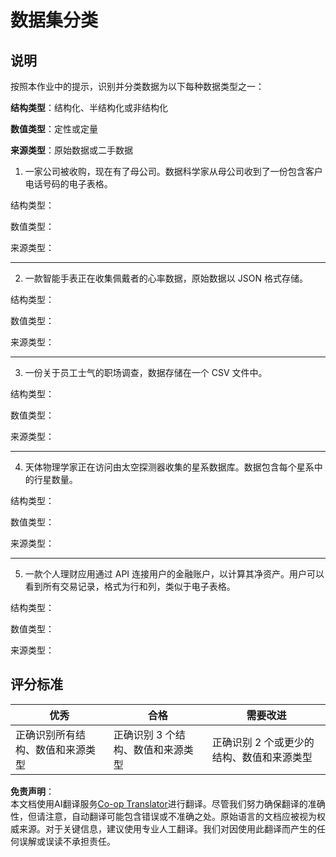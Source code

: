 <!--
CO_OP_TRANSLATOR_METADATA:
{
  "original_hash": "2e5cacb967c1e9dfd07809bfc441a0b4",
  "translation_date": "2025-08-25T17:01:00+00:00",
  "source_file": "1-Introduction/03-defining-data/assignment.md",
  "language_code": "zh"
}
-->
# 数据集分类

## 说明

按照本作业中的提示，识别并分类数据为以下每种数据类型之一：

**结构类型**：结构化、半结构化或非结构化

**数值类型**：定性或定量

**来源类型**：原始数据或二手数据

1. 一家公司被收购，现在有了母公司。数据科学家从母公司收到了一份包含客户电话号码的电子表格。

结构类型：

数值类型：

来源类型：

---

2. 一款智能手表正在收集佩戴者的心率数据，原始数据以 JSON 格式存储。

结构类型：

数值类型：

来源类型：

---

3. 一份关于员工士气的职场调查，数据存储在一个 CSV 文件中。

结构类型：

数值类型：

来源类型：

---

4. 天体物理学家正在访问由太空探测器收集的星系数据库。数据包含每个星系中的行星数量。

结构类型：

数值类型：

来源类型：

---

5. 一款个人理财应用通过 API 连接用户的金融账户，以计算其净资产。用户可以看到所有交易记录，格式为行和列，类似于电子表格。

结构类型：

数值类型：

来源类型：

## 评分标准

优秀 | 合格 | 需要改进
--- | --- | --- |
正确识别所有结构、数值和来源类型 | 正确识别 3 个结构、数值和来源类型 | 正确识别 2 个或更少的结构、数值和来源类型 |

**免责声明**：  
本文档使用AI翻译服务[Co-op Translator](https://github.com/Azure/co-op-translator)进行翻译。尽管我们努力确保翻译的准确性，但请注意，自动翻译可能包含错误或不准确之处。原始语言的文档应被视为权威来源。对于关键信息，建议使用专业人工翻译。我们对因使用此翻译而产生的任何误解或误读不承担责任。
